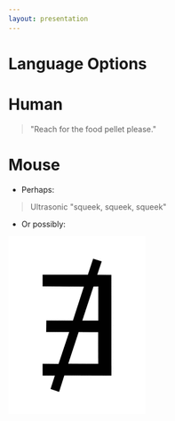 ```yaml
---
layout: presentation
---
```


# [](#header-1) Language Options

# [](#header-2) Human

> "Reach for the food pellet please."

# [](#header-2) Mouse

* Perhaps:

> Ultrasonic "squeek, squeek, squeek"

* Or possibly:

[![](assets/img/does-not-exist.png)](language-droid)
